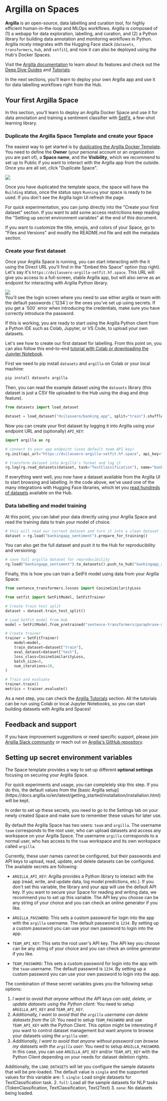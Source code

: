 # Argilla on Spaces

**Argilla** is an open-source, data labelling and curation tool, for highly efficient human-in-the-loop and MLOps workflows. Argilla is composed of (1) a webapp for data exploration, labelling, and curation, and (2) a Python library for building data annotation and monitoring workflows in Python. Argilla nicely integrates with the Hugging Face stack (`datasets`, `transformers`, `hub`, and `setfit`), and now it can also be deployed using the Hub's Docker Spaces. 

Visit the [Argilla documentation](https://docs.argilla.io) to learn about its features and check out the [Deep Dive Guides](https://docs.argilla.io/en/latest/guides/guides.html) and [Tutorials](https://docs.argilla.io/en/latest/tutorials/tutorials.html).

In the next sections, you'll learn to deploy your own Argilla app and use it for data labelling workflows right from the Hub. 

## Your first Argilla Space

In this section, you'll learn to deploy an Argilla Docker Space and use it for data annotation and training a sentiment classifier with [SetFit](https://github.com/huggingface/setfit/), a few-shot learning library.

### Duplicate the Argilla Space Template and create your Space

The easiest way to get started is by [duplicating the Argilla Docker Template](https://huggingface.co/spaces/argilla/argilla-template-space?duplicate=true). You need to define the **Owner** (your personal account or an organization you are part of), a **Space name**, and the **Visibility**, which we recommend to set up to Public if you want to interact with the Argilla app from the outside. Once you are all set, click "Duplicate Space". 

<div class="flex justify-center">
<img src="https://huggingface.co/datasets/huggingface/documentation-images/resolve/main/hub/spaces-argilla-duplicate-space.png"/>
</div>

Once you have duplicated the template space, the space will have the `Building` status, once the status says `Running` your space is ready to be used. If you don't see the Argilla login UI refresh the page.

For quick experimentation, you can jump directly into the "Create your first dataset" section. If you want to add some access restricitions keep reading the "Setting up secret environment variables" at the end of this document.

<Tip>
If you want to customize the title, emojis, and colors of your Space, go to "Files and Versions" and modify the README.md file and edit the metadata section.
</Tip>

### Create your first dataset

Once your Argilla Space is running, you can start interacting with the it using the Direct URL you'll find in the "Embed this Space" option (top right). Let's say it's `https://dvilasuero-argilla-setfit.hf.space`. This URL will give you access to a full-screen, stable Argilla app, but will also serve as an endpoint for interacting with Argilla Python library. 

<div class="flex justify-center">
<img src="https://huggingface.co/datasets/huggingface/documentation-images/resolve/main/hub/spaces-argilla-embed-space.png"/>
</div>


<Tip>
You'll see the login screen where you need to use either argilla or team with the default passwords (`1234`) or the ones you've set up using secrets. If you get a `500` error when introducing the credentials, make sure you have correctly introduce the password.
</Tip>

If this is working, you are ready to start using the Argilla Python client from a Python IDE such as Colab, Jupyter, or VS Code, to upload your own datasets.

Let's see how to create our first dataset for labelling. From this point on, you can also follow this end-to-end [tutorial with Colab or downloading the Jupyter Notebook](https://docs.argilla.io/en/latest/tutorials/notebooks/training-textclassification-setfit-fewshot.html).

First we need to pip install `datasets` and `argilla` on Colab or your local machine:

```bash
pip install datasets argilla
```

Then, you can read the example dataset using the `datasets` library (this dataset is just a CSV file uploaded to the Hub using the drag and drop feature).

```python
from datasets import load_dataset

dataset = load_dataset("dvilasuero/banking_app", split="train").shuffle()
```

Now you can create your first dataset by logging it into Argilla using your endpoint URL and (optionally) `API_KEY`:

```python
import argilla as rg

# connect to your app endpoint (uses default team API key)
rg.init(api_url="https://dvilasuero-argilla-setfit.hf.space", api_key="team.apikey")

# transform dataset into Argilla's format and log it
rg.log(rg.read_datasets(dataset, task="TextClassification"), name="bankingapp_sentiment")
```

If everything went well, you now have a dataset available from the Argilla UI to start browsing and labelling. In the code above, we've used one of the many integrations with Hugging Face libraries, which let you [read hundreds of datasets](https://docs.argilla.io/en/latest/guides/features/datasets.html#Importing-a-Dataset) available on the Hub.

### Data labelling and model training

At this point, you can label your data directly using your Argilla Space and read the training data to train your model of choice.

```python
# this will read our current dataset and turn it into a clean dataset for training
dataset = rg.load("bankingapp_sentiment").prepare_for_training()
```

You can also get the full dataset and push it to the Hub for reproducibility and versioning:

```python
# save full argilla dataset for reproducibility
rg.load("bankingapp_sentiment").to_datasets().push_to_hub("bankingapp_sentiment") 
```

Finally, this is how you can train a SetFit model using data from your Argilla Space:

```python
from sentence_transformers.losses import CosineSimilarityLoss

from setfit import SetFitModel, SetFitTrainer

# Create train test split
dataset = dataset.train_test_split()

# Load SetFit model from Hub
model = SetFitModel.from_pretrained("sentence-transformers/paraphrase-mpnet-base-v2")

# Create trainer
trainer = SetFitTrainer(
    model=model,
    train_dataset=dataset["train"],
    eval_dataset=dataset["test"],
    loss_class=CosineSimilarityLoss,
    batch_size=8,
    num_iterations=20, 
)

# Train and evaluate
trainer.train()
metrics = trainer.evaluate()
```

As a next step, you can check the [Argilla Tutorials](https://docs.argilla.io/en/latest/tutorials/tutorials.html) section. All the tutorials can be run using Colab or local Jupyter Notebooks, so you can start building datasets with Argilla and Spaces!

## Feedback and support

If you have improvement suggestions or need specific support, please join [Argilla Slack community](https://join.slack.com/t/rubrixworkspace/shared_invite/zt-whigkyjn-a3IUJLD7gDbTZ0rKlvcJ5g) or reach out on [Argilla's GitHub repository](https://github.com/argilla-io/argilla).

## Setting up secret environment variables

The Space template provides a way to set up different **optional settings** focusing on securing your Argilla Space.

<Tip>
For quick experiments and usage, you can completely skip this step. If you do this, the default values from the [basic Argilla setup](https://docs.argilla.io/en/latest/getting_started/installation/installation.html) will be kept.
</Tip>

In order to set up these secrets, you need to go to the Settings tab on your newly created Space and make sure to remember these values for later use.

By default the Argilla Space has two users: `team` and `argilla`. The username `team` corresponds to the root user, who can upload datasets and access any workspace on your Argilla Space. The username `argilla` corresponds to a normal user, who has access to the `team` workspace and its own workspace called `argilla`. 

Currently, these user names cannot be configured, but their passwords and API keys to upload, read, update, and delete datasets can be configured. The available secrets are following:

- `ARGILLA_API_KEY`: Argilla provides a Python library to interact with the app (read, write, and update data, log model predictions, etc.). If you don't set this variable, the library and your app will use the default API key. If you want to secure your Space for reading and writing data, we recommend you to set up this variable. The API key you choose can be any string of your choice and you can check an online generator if you like.

- `ARGILLA_PASSWORD`: This sets a custom password for login into the app with the `argilla` username. The default password is `1234`. By setting up a custom password you can use your own password to login into the app.

- `TEAM_API_KEY`: This sets the root user's API key. The API key you choose can be any string of your choice and you can check an online generator if you like.

- `TEAM_PASSWORD`: This sets a custom password for login into the app with the `team` username. The default password is `1234`. By setting up a custom password you can use your own password to login into the app.

The combination of these secret variables gives you the following setup options:

1. *I want to avoid that anyone without the API keys can add, delete, or update datasets using the Python client*: You need to setup `ARGILLA_API_KEY` and `TEAM_API_KEY`. 
2. *Additionally, I want to avoid that the `argilla` username can delete datasets from the UI*: You need to setup `TEAM_PASSWORD` and use `TEAM_API_KEY` with the Python Client. This option might be interesting if you want to control dataset management but want anyone to browse your datasets using the `argilla` user.
3. *Additionally, I want to avoid that anyone without password can browse my datasets with the `argilla` user*: You need to setup `ARGILLA_PASSWORD`. In this case, you can use `ARGILLA_API_KEY` and/or `TEAM_API_KEY` with the Python Client depending on your needs for dataset deletion rights.

Additionally, the `LOAD_DATASETS` will let you configure the sample datasets that will be pre-loaded. The default value is `single` and the supported values for this variable are:
    1. `single`: Load single datasets for TextClassification task.
    2. `full`: Load all the sample datasets for NLP tasks (TokenClassification, TextClassification, Text2Text)
    3. `none`: No datasets being loaded.